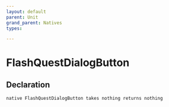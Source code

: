 ```yaml
---
layout: default
parent: Unit
grand_parent: Natives
types:

---
```


# FlashQuestDialogButton

## Declaration

```
native FlashQuestDialogButton takes nothing returns nothing
```